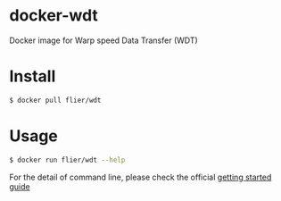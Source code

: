 # docker-wdt
Docker image for Warp speed Data Transfer (WDT)

# Install

```bash
$ docker pull flier/wdt
```

# Usage

```bash
$ docker run flier/wdt --help
```

For the detail of command line, please check the official [getting started guide](https://github.com/facebook/wdt/wiki/Getting-Started-with-the-WDT-command-line)